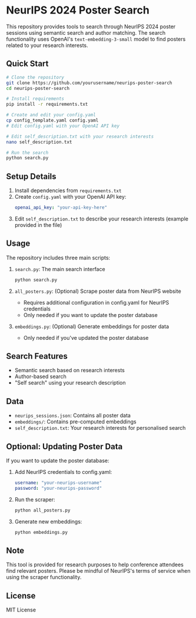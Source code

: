 # NeurIPS 2024 Poster Search

This repository provides tools to search through NeurIPS 2024 poster sessions using semantic search and author matching. The search functionality uses OpenAI's `text-embedding-3-small` model to find posters related to your research interests.

## Quick Start

```bash
# Clone the repository
git clone https://github.com/yourusername/neurips-poster-search
cd neurips-poster-search

# Install requirements
pip install -r requirements.txt

# Create and edit your config.yaml
cp config_template.yaml config.yaml
# Edit config.yaml with your OpenAI API key

# Edit self_description.txt with your research interests
nano self_description.txt

# Run the search
python search.py
```

## Setup Details

1. Install dependencies from `requirements.txt`
2. Create `config.yaml` with your OpenAI API key:
   ```yaml
   openai_api_key: "your-api-key-here"
   ```
3. Edit `self_description.txt` to describe your research interests (example provided in the file)

## Usage

The repository includes three main scripts:

1. `search.py`: The main search interface
   ```bash
   python search.py
   ```

2. `all_posters.py`: (Optional) Scrape poster data from NeurIPS website
   - Requires additional configuration in config.yaml for NeurIPS credentials
   - Only needed if you want to update the poster database

3. `embeddings.py`: (Optional) Generate embeddings for poster data
   - Only needed if you've updated the poster database

## Search Features

- Semantic search based on research interests
- Author-based search
- "Self search" using your research description

## Data

- `neurips_sessions.json`: Contains all poster data
- `embeddings/`: Contains pre-computed embeddings
- `self_description.txt`: Your research interests for personalised search

## Optional: Updating Poster Data

If you want to update the poster database:

1. Add NeurIPS credentials to config.yaml:
   ```yaml
   username: "your-neurips-username"
   password: "your-neurips-password"
   ```

2. Run the scraper:
   ```bash
   python all_posters.py
   ```

3. Generate new embeddings:
   ```bash
   python embeddings.py
   ```

## Note

This tool is provided for research purposes to help conference attendees find relevant posters. Please be mindful of NeurIPS's terms of service when using the scraper functionality.

## License

MIT License